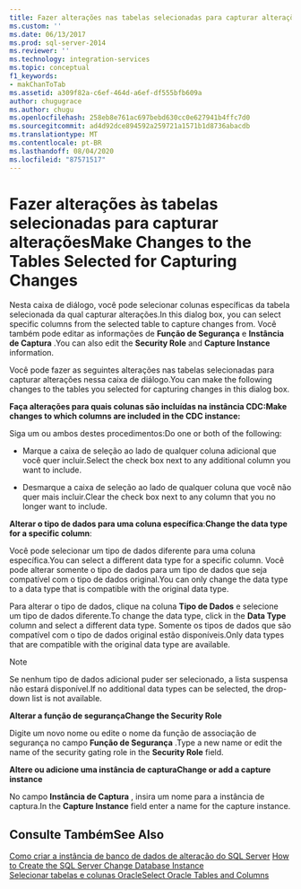 ```yaml
---
title: Fazer alterações nas tabelas selecionadas para capturar alterações | Microsoft Docs
ms.custom: ''
ms.date: 06/13/2017
ms.prod: sql-server-2014
ms.reviewer: ''
ms.technology: integration-services
ms.topic: conceptual
f1_keywords:
- makChanToTab
ms.assetid: a309f82a-c6ef-464d-a6ef-df555bfb609a
author: chugugrace
ms.author: chugu
ms.openlocfilehash: 258eb8e761ac697bebd630cc0e627941b4ffc7d0
ms.sourcegitcommit: ad4d92dce894592a259721a1571b1d8736abacdb
ms.translationtype: MT
ms.contentlocale: pt-BR
ms.lasthandoff: 08/04/2020
ms.locfileid: "87571517"
---
```

# <a name="make-changes-to-the-tables-selected-for-capturing-changes"></a><span data-ttu-id="16086-102">Fazer alterações às tabelas selecionadas para capturar alterações</span><span class="sxs-lookup"><span data-stu-id="16086-102">Make Changes to the Tables Selected for Capturing Changes</span></span>
  <span data-ttu-id="16086-103">Nesta caixa de diálogo, você pode selecionar colunas específicas da tabela selecionada da qual capturar alterações.</span><span class="sxs-lookup"><span data-stu-id="16086-103">In this dialog box, you can select specific columns from the selected table to capture changes from.</span></span> <span data-ttu-id="16086-104">Você também pode editar as informações de **Função de Segurança** e **Instância de Captura** .</span><span class="sxs-lookup"><span data-stu-id="16086-104">You can also edit the **Security Role** and **Capture Instance** information.</span></span>  
  
 <span data-ttu-id="16086-105">Você pode fazer as seguintes alterações nas tabelas selecionadas para capturar alterações nessa caixa de diálogo.</span><span class="sxs-lookup"><span data-stu-id="16086-105">You can make the following changes to the tables you selected for capturing changes in this dialog box.</span></span>  
  
 <span data-ttu-id="16086-106">**Faça alterações para quais colunas são incluídas na instância CDC:**</span><span class="sxs-lookup"><span data-stu-id="16086-106">**Make changes to which columns are included in the CDC instance:**</span></span>  
  
 <span data-ttu-id="16086-107">Siga um ou ambos destes procedimentos:</span><span class="sxs-lookup"><span data-stu-id="16086-107">Do one or both of the following:</span></span>  
  
-   <span data-ttu-id="16086-108">Marque a caixa de seleção ao lado de qualquer coluna adicional que você quer incluir.</span><span class="sxs-lookup"><span data-stu-id="16086-108">Select the check box next to any additional column you want to include.</span></span>  
  
-   <span data-ttu-id="16086-109">Desmarque a caixa de seleção ao lado de qualquer coluna que você não quer mais incluir.</span><span class="sxs-lookup"><span data-stu-id="16086-109">Clear the check box next to any column that you no longer want to include.</span></span>  
  
 <span data-ttu-id="16086-110">**Alterar o tipo de dados para uma coluna específica**:</span><span class="sxs-lookup"><span data-stu-id="16086-110">**Change the data type for a specific column**:</span></span>  
  
 <span data-ttu-id="16086-111">Você pode selecionar um tipo de dados diferente para uma coluna específica.</span><span class="sxs-lookup"><span data-stu-id="16086-111">You can select a different data type for a specific column.</span></span> <span data-ttu-id="16086-112">Você pode alterar somente o tipo de dados para um tipo de dados que seja compatível com o tipo de dados original.</span><span class="sxs-lookup"><span data-stu-id="16086-112">You can only change the data type to a data type that is compatible with the original data type.</span></span>  
  
 <span data-ttu-id="16086-113">Para alterar o tipo de dados, clique na coluna **Tipo de Dados** e selecione um tipo de dados diferente.</span><span class="sxs-lookup"><span data-stu-id="16086-113">To change the data type, click in the **Data Type** column and select a different data type.</span></span> <span data-ttu-id="16086-114">Somente os tipos de dados que são compatível com o tipo de dados original estão disponíveis.</span><span class="sxs-lookup"><span data-stu-id="16086-114">Only data types that are compatible with the original data type are available.</span></span>  
  
> [!NOTE]  
>  <span data-ttu-id="16086-115">Se nenhum tipo de dados adicional puder ser selecionado, a lista suspensa não estará disponível.</span><span class="sxs-lookup"><span data-stu-id="16086-115">If no additional data types can be selected, the drop-down list is not available.</span></span>  
  
 <span data-ttu-id="16086-116">**Alterar a função de segurança**</span><span class="sxs-lookup"><span data-stu-id="16086-116">**Change the Security Role**</span></span>  
  
 <span data-ttu-id="16086-117">Digite um novo nome ou edite o nome da função de associação de segurança no campo **Função de Segurança** .</span><span class="sxs-lookup"><span data-stu-id="16086-117">Type a new name or edit the name of the security gating role in the **Security Role** field.</span></span>  
  
 <span data-ttu-id="16086-118">**Altere ou adicione uma instância de captura**</span><span class="sxs-lookup"><span data-stu-id="16086-118">**Change or add a capture instance**</span></span>  
  
 <span data-ttu-id="16086-119">No campo **Instância de Captura** , insira um nome para a instância de captura.</span><span class="sxs-lookup"><span data-stu-id="16086-119">In the **Capture Instance** field enter a name for the capture instance.</span></span>  
  
## <a name="see-also"></a><span data-ttu-id="16086-120">Consulte Também</span><span class="sxs-lookup"><span data-stu-id="16086-120">See Also</span></span>  
 <span data-ttu-id="16086-121">[Como criar a instância de banco de dados de alteração do SQL Server](how-to-create-the-sql-server-change-database-instance.md) </span><span class="sxs-lookup"><span data-stu-id="16086-121">[How to Create the SQL Server Change Database Instance](how-to-create-the-sql-server-change-database-instance.md) </span></span>  
 [<span data-ttu-id="16086-122">Selecionar tabelas e colunas Oracle</span><span class="sxs-lookup"><span data-stu-id="16086-122">Select Oracle Tables and Columns</span></span>](select-oracle-tables-and-columns.md)  
  
  
